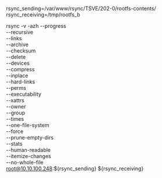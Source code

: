 rsync_sending=/var/www/rsync/TSVE/202-0/rootfs-contents/
rsync_receiving=/tmp/rootfs_b

rsync -v -azh --progress         \
              --recursive        \
              --links            \
              --archive          \
              --checksum         \
              --delete           \
              --devices          \
              --compress         \
              --inplace          \
              --hard-links       \
              --perms            \
              --executability    \
              --xattrs           \
              --owner            \
              --group            \
              --times            \
              --one-file-system  \
              --force            \
              --prune-empty-dirs \
              --stats            \
              --human-readable   \
              --itemize-changes  \
              --no-whole-file    \
              root@10.10.100.248:${rsync_sending} ${rsync_receiving}
